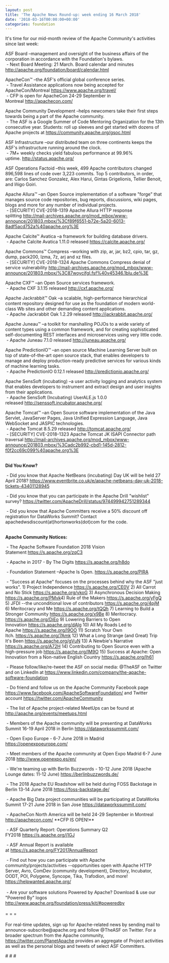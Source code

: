 ```yaml
---
layout: post
title: 'The Apache News Round-up: week ending 16 March 2018'
date: '2018-03-16T00:00:00+00:00'
categories: foundation
---
```

<div>It's time for our mid-month review of the Apache Community's activities since last week:</div> 
  <div> 
    <div> 
      <p>ASF Board –management and oversight of the business affairs of the corporation in accordance with the Foundation's bylaws.<br />&nbsp;- Next Board Meeting: 21 March. Board calendar and minutes <a href="http://apache.org/foundation/board/calendar.html">http://apache.org/foundation/board/calendar.html</a></p> 
    </div> 
    <p>ApacheCon™ –the ASF's official global conference series.<br />&nbsp;- Travel Assistance applications now being accepted for ApacheCon/Montreal&nbsp;<a href="https://www.apache.org/travel/">https://www.apache.org/travel/</a><br />&nbsp;- CFP is open for ApacheCon 24-29 September in Montreal&nbsp;<a href="http://apachecon.com/">http://apachecon.com/</a></p> 
    <p>Apache Community Development –helps newcomers take their first steps towards being a part of the Apache community.<br />&nbsp;- The ASF is a Google Summer of Code Mentoring Organization for the 13th consecutive year. Students: roll up sleeves and get started with dozens of Apache projects at <a href="https://community.apache.org/gsoc.html">https://community.apache.org/gsoc.html</a></p> 
    <p>ASF Infrastructure –our distributed team on three continents keeps the ASF's infrastructure running around the clock.<br />&nbsp;- 7M+ weekly checks yield fabulous performance at 99.96% uptime.&nbsp;<a href="http://status.apache.org/">http://status.apache.org/</a></p> 
    <p>ASF Operations Factoid&nbsp;–this week, 499 Apache contributors changed 896,598 lines of code over 3,223 commits. Top 5 contributors, in order, are:&nbsp;Carlos Sanchez Gonzalez, Alex Harui, Gintas Grigelionis, Tellier Benoit, and&nbsp;Iñigo Goiri.</p> 
    <p>Apache Allura™ –an Open Source implementation of a software &quot;forge&quot; that manages source code repositories, bug reports, discussions, wiki pages, blogs and more for any number of individual projects.<br />&nbsp;- [SECURITY] CVE-2018-1319 Apache Allura HTTP response splitting&nbsp;<a href="http://mail-archives.apache.org/mod_mbox/www-announce/201803.mbox/%3Cf89f6551-b72e-5a20-6013-8adf5acd752a%40apache.org%3E">http://mail-archives.apache.org/mod_mbox/www-announce/201803.mbox/%3Cf89f6551-b72e-5a20-6013-8adf5acd752a%40apache.org%3E</a></p> 
    <p>Apache Calcite™ Avatica –a framework for building database drivers.<br /><span style="white-space: pre;"> - </span>Apache Calcite Avatica 1.11.0 released&nbsp;<a href="https://calcite.apache.org/">https://calcite.apache.org/</a></p> 
    <p>Apache Commons™ Compress –working with zip, ar, jar, bz2, cpio, tar, gz, dump, pack200, lzma, 7z, arj and xz files.<br />&nbsp;- [SECURITY] CVE-2018-1324 Apache Commons Compress denial of service vulnerability&nbsp;<a href="http://mail-archives.apache.org/mod_mbox/www-announce/201803.mbox/%3C87woycifgl.fsf%40v45346.1blu.de%3E">http://mail-archives.apache.org/mod_mbox/www-announce/201803.mbox/%3C87woycifgl.fsf%40v45346.1blu.de%3E</a></p> 
    <p> </p> 
    <p> </p> 
    <p>Apache CXF™ –an Open Source services framework.<br />&nbsp;-&nbsp;Apache CXF 3.1.15 released&nbsp;<a href="http://cxf.apache.org/">http://cxf.apache.org/</a></p> 
    <p>Apache Jackrabbit™ Oak –a scalable, high-performance hierarchical content repository designed for use as the foundation of modern world-class Wb sites and other demanding content applications.<br />&nbsp;- Apache Jackrabbit Oak 1.2.29 released&nbsp;<a href="http://jackrabbit.apache.org/">http://jackrabbit.apache.org/</a></p> 
    <p> </p> 
    <p>Apache Juneau™ –a toolkit for marshalling POJOs to a wide variety of content types using a common framework, and for creating sophisticated self-documenting REST interfaces and microservices using very little code.<br />&nbsp;- Apache Juneau 7.1.0 released<span style="white-space: pre;"> <a href="http://juneau.apache.org/">http://juneau.apache.org/</a></span></p> 
    <p>Apache PredictionIO™ –an open source Machine Learning Server built on top of state-of-the-art open source stack, that enables developers to manage and deploy production-ready predictive services for various kinds of machine learning tasks.<br />&nbsp;- Apache PredictionIO 0.12.1 release<span style="white-space: pre;">d <a href="http://predictionio.apache.org/">http://predictionio.apache.org/</a></span></p> 
    <p>Apache SensSoft (incubating) –a user activity logging and analytics system that enables developers to instrument and extract design and user insights from their applications.<br />&nbsp;- Apache SensSoft (Incubating) UserALE.js 1.0.0 released&nbsp;<a href="http://senssoft.incubator.apache.org/">http://senssoft.incubator.apache.org/</a></p> 
    <p>Apache Tomcat™ –an Open Source software implementation of the Java Servlet, JavaServer Pages, Java Unified Expression Language, Java WebSocket and JASPIC technologies.<br />&nbsp;-&nbsp;Apache Tomcat 8.5.29 released&nbsp;<a href="http://tomcat.apache.org/">http://tomcat.apache.org/</a><br />&nbsp;- [SECURITY] CVE-2018-1323 Apache Tomcat JK ISAPI Connector path traversal&nbsp;<a href="http://mail-archives.apache.org/mod_mbox/www-announce/201803.mbox/%3Cadc2b992-cbd1-145d-2812-f0f2cc69c099%40apache.org%3E">http://mail-archives.apache.org/mod_mbox/www-announce/201803.mbox/%3Cadc2b992-cbd1-145d-2812-f0f2cc69c099%40apache.org%3E</a><br /><br /></p> 
    <p><strong>Did You Know?</strong></p> 
    <div> 
      <p>&nbsp;- Did you know that Apache NetBeans (incubating) Day UK will be held&nbsp;27 April 2018?&nbsp;<a href="https://www.eventbrite.co.uk/e/apache-netbeans-day-uk-2018-tickets-43401128945">https://www.eventbrite.co.uk/e/apache-netbeans-day-uk-2018-tickets-43401128945</a></p> 
      <p>&nbsp;- Did you know that you can participate in the Apache Drill &quot;wishlist&quot; survey?&nbsp;<a href="https://twitter.com/ApacheDrill/status/974499942751289344">https://twitter.com/ApacheDrill/status/974499942751289344</a></p> 
      <p>&nbsp;- Did you know that Apache Committers receive a 50% discount off registration for DataWorks Summit? Contact apachedwsdiscount(at)hortonworks(dot)com for the code.<br /><br /></p> 
    </div> 
    <div><strong>Apache Community Notices:</strong></div> 
    <p>&nbsp;- The Apache Software Foundation 2018 Vision Statement&nbsp;<a href="https://s.apache.org/zqC3">https://s.apache.org/zqC3</a></p> 
    <p>&nbsp;- Apache in 2017 - By The Digits&nbsp;<a href="https://s.apache.org/h8do">https://s.apache.org/h8do</a></p> 
    <p>&nbsp;- Foundation Statement –Apache Is Open. <a href="https://s.apache.org/PIRA">https://s.apache.org/PIRA</a></p> 
    <div> 
      <p>&nbsp;- &quot;Success at Apache&quot; focuses on the processes behind why the ASF &quot;just works&quot;. 1) Project Independence <a href="https://s.apache.org/CE0V">https://s.apache.org/CE0V</a> 2) All Carrot and No Stick <a href="https://s.apache.org/ykoG">https://s.apache.org/ykoG</a> 3) Asynchronous Decision Making <a href="https://s.apache.org/PMvk%20">https://s.apache.org/PMvk</a>4) Rule of the Makers <a href="https://s.apache.org/yFgQ">https://s.apache.org/yFgQ</a> 5) JFDI --the unconditional love of contributors <a href="https://s.apache.org/4pjM">https://s.apache.org/4pjM</a> 6) Meritocracy and Me <a href="https://s.apache.org/tQQh">https://s.apache.org/tQQh</a> 7) Learning to Build a Stronger Community <a href="https://s.apache.org/x9Be">https://s.apache.org/x9Be</a>&nbsp;8) Meritocracy. <a href="https://s.apache.org/DiEo">https://s.apache.org/DiEo</a>&nbsp;9) Lowering Barriers to Open Innovation&nbsp;<a href="https://s.apache.org/dAlg">https://s.apache.org/dAlg</a>&nbsp;10) All My Roads Led to Apache&nbsp;<a href="https://s.apache.org/l9OO">https://s.apache.org/l9OO</a>&nbsp;11) Scratch Your Own Itch.&nbsp;<a href="https://s.apache.org/7Amk">https://s.apache.org/7Amk</a>&nbsp;12) What a Long Strange (and Great) Trip It's Been&nbsp;<a href="https://s.apache.org/gVuN">https://s.apache.org/gVuN</a>&nbsp;13) A Newbie's Narrative <a href="https://s.apache.org/A72H">https://s.apache.org/A72H</a>&nbsp;14)&nbsp;Contributing to Open Source even with a high-pressure job <a href="https://s.apache.org/lM9O">https://s.apache.org/lM9O</a>&nbsp;15) Success at Apache: Open Innovation from a Non-native English Country&nbsp;<a href="https://s.apache.org/lh61">https://s.apache.org/lh61</a></p> 
    </div> 
    <div> 
      <p>&nbsp;- Please follow/like/re-tweet the ASF on social media: @TheASF on Twitter and on LinkedIn at <a href="https://www.linkedin.com/company/the-apache-software-foundation">https://www.linkedin.com/company/the-apache-software-foundation</a></p> 
      <p>&nbsp;- Do friend and follow us on the Apache Community Facebook page <a href="https://www.facebook.com/ApacheSoftwareFoundation/">https://www.facebook.com/ApacheSoftwareFoundation/</a> and Twitter account <a href="https://twitter.com/ApacheCommunity">https://twitter.com/ApacheCommunity</a></p> 
    </div> 
    <div> 
      <p><a href="https://feathercast.apache.org/"></a></p> 
    </div> 
    <div> 
      <p>&nbsp;- The list of Apache project-related MeetUps can be found at <a href="https://twitter.com/ApacheCommunity">http://apache.org/events/meetups.html</a></p> 
      <p>&nbsp;- Members of the Apache community will be presenting at DataWorks Summit 16-19 April 2018 in Berlin&nbsp;<a href="https://dataworkssummit.com/">https://dataworkssummit.com/</a></p> 
      <p>&nbsp;- Open Expo Europe - 6-7 June 2018 in Madrid <a href="https://openexpoeurope.com/">https://openexpoeurope.com/</a></p> 
      <p>&nbsp;- Meet members of the Apache community at Open Expo Madrid 6-7 June 2018&nbsp;<a href="http://www.openexpo.es/en/">http://www.openexpo.es/en/</a></p> 
      <p>&nbsp;- We're teaming up with Berlin Buzzwords - 10-12 June 2018 (Apache Lounge dates: 11-12 June) <a href="https://berlinbuzzwords.de/">https://berlinbuzzwords.de/</a></p> 
      <p>&nbsp;- The 2018 Apache EU Roadshow will be held during FOSS Backstage in Berlin 13-14 June 2018&nbsp;<a href="https://foss-backstage.de/">https://foss-backstage.de/</a></p> 
    </div> 
    <div> 
      <p>&nbsp;- Apache Big Data project communities will be participating at DataWorks Summit 17-21 June 2018 in San Jose <a href="https://dataworkssummit.com/">https://dataworkssummit.com/</a></p> 
      <p>&nbsp;- ApacheCon North America&nbsp;will be held 24-29 September in Montreal <a href="http://apachecon.com/">http://apachecon.com/</a>&nbsp;**CFP IS OPEN!**</p> 
      <p>&nbsp;- ASF Quarterly Report: Operations Summary Q2 FY2018&nbsp;<a href="https://s.apache.org/j1GJ">https://s.apache.org/j1GJ</a></p> 
    </div> 
    <div> 
      <p>&nbsp;- ASF Annual Report is available at&nbsp;<a href="https://s.apache.org/FY2017AnnualReport">https://s.apache.org/FY2017AnnualReport</a></p> 
    </div> 
    <div>&nbsp;- Find out how you can participate with Apache community/projects/activities --opportunities open with Apache HTTP Server, Avro, ComDev (community development), Directory, Incubator, OODT, POI, Polygene, Syncope, Tika, Trafodion, and more! <a href="https://helpwanted.apache.org/">https://helpwanted.apache.org/</a></div> 
    <div><br /></div> 
    <div>&nbsp;- Are your software solutions Powered by Apache? Download &amp; use our &quot;Powered By&quot; logos <a href="http://www.apache.org/foundation/press/kit/#poweredby">http://www.apache.org/foundation/press/kit/#poweredby</a></div> 
    <div><br /></div> 
    <div>= = =</div> 
    <div><br /></div> 
    <div>For real-time updates, sign up for Apache-related news by sending mail to announce-subscribe@apache.org and follow @TheASF on Twitter. For a broader spectrum from the Apache community, <a href="https://twitter.com/PlanetApache">https://twitter.com/PlanetApache</a> provides an aggregate of Project activities as well as the personal blogs and tweets of select ASF Committers.</div> 
    <p># # #</p> 
  </div>
